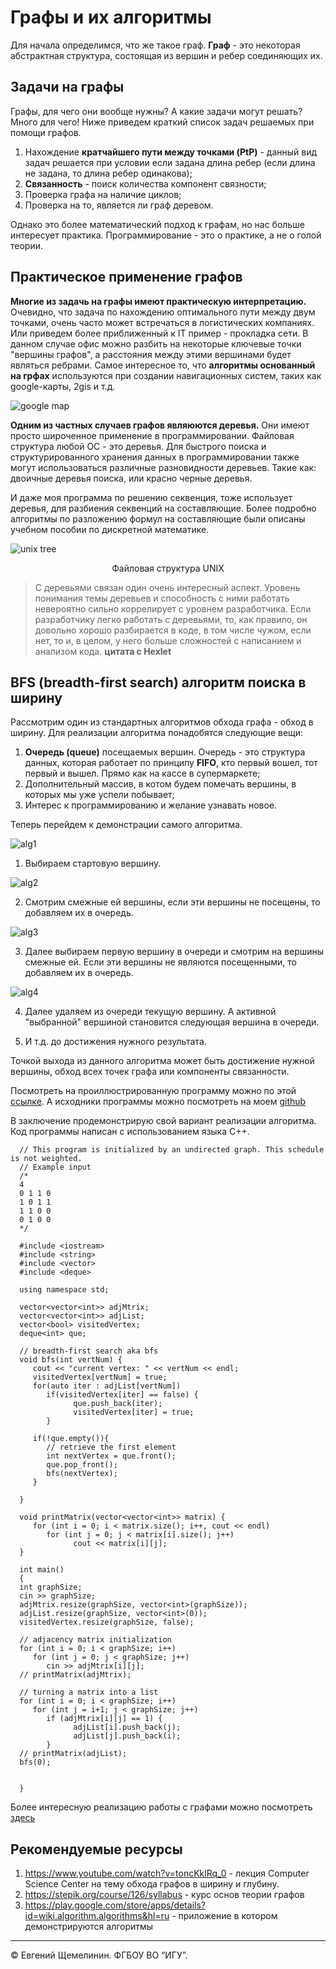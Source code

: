 # Графы и их алгоритмы

Для начала определимся, что же такое граф. **Граф** - это некоторая абстрактная структура, состоящая из вершин и ребер соединяющих их.

## Задачи на графы

Графы, для чего они вообще нужны? А какие задачи могут решать? Много для чего! Ниже приведем краткий список задач решаемых при помощи графов.

1. Нахождение **кратчайшего пути между точками (PtP)** - данный вид задач решается при условии если задана длина ребер (если длина не задана, то длина ребер одинакова);
2. **Связанность** - поиск количества компонент связности;
3. Проверка графа на наличие циклов;
4. Проверка на то, является ли граф деревом.

Однако это более математический подход к графам, но нас больше интересует практика. Программирование - это о практике, а не о голой теории.

## Практическое применение графов

**Многие из задачь на графы имеют практическую интерпретацию.** Очевидно, что задача по нахождению оптимального пути между двум точками, очень часто может встречаться в логистических компаниях. Или приведем более приближенный к IT пример - прокладка сети. В данном случае офис можно разбить на некоторые ключевые точки "вершины графов", а расстояния между этими вершинами будет являться ребрами. Самое интересное то, что **алгоритмы основанный на грфах** используются при создании навигационных систем, таких как google-карты, 2gis и т.д.

![google map](https://i.ibb.co/fFfqmMF/google-Maps.png)

**Одним из частных случаев графов являюются деревья.** Они имеют просто широченное применение в программировании. Файловая структура любой ОС - это деревья. Для быстрого поиска и структурированного хранения данных в программировании также могут использоваться различные разновидности деревьев. Такие как: двоичные деревья поиска, или красно черные деревья.

И даже моя программа по решению секвенция, тоже использует деревья, для разбиения секвенций на составляющие. Более подробно алгоритмы по разложению формул на составляющие были описаны учебном пособии по дискретной математике.

![unix tree](https://i.ibb.co/THd0qYv/unixStr.png)

<center>Файловая структура UNIX</center>

> С деревьями связан один очень интересный аспект. Уровень понимания темы деревьев и способность с ними работать невероятно сильно коррелирует с уровнем разработчика. Если разработчику легко работать с деревьями, то, как правило, он довольно хорошо разбирается в коде, в том числе чужом, если нет, то и, в целом, у него больше сложностей с написанием и анализом кода. **цитата с Hexlet**

## BFS (breadth-first search) алгоритм поиска в ширину

Рассмотрим один из стандартных алгоритмов обхода графа - обход в ширину.
Для реализации алгоритма понадобятся следующие вещи:

1. **Очередь (queue)** посещаемых вершин. Очередь - это структура данных, которая работает по принципу **FIFO**, кто первый вошел, тот первый и вышел. Прямо как на кассе в супермаркете;
2. Дополнительный массив, в котом будем помечать вершины, в которых мы уже успели побывает;
3. Интерес к программированию и желание узнавать новое.

Теперь перейдем к демонстрации самого алгоритма.

![alg1](https://i.ibb.co/LPvBCbB/alg1.png)

1. Выбираем стартовую вершину.

![alg2](https://i.ibb.co/KxG1dWB/alg2.png)

2. Смотрим смежные ей вершины, если эти вершины не посещены, то добавляем их в очередь.

![alg3](https://i.ibb.co/SnD44g1/alg3.png)

3. Далее выбираем первую вершину в очереди и смотрим на вершины смежные ей. Если эти вершины не являются посещенными, то добавляем их в очередь.

![alg4](https://i.ibb.co/p00zQ15/alg4.png)

4. Далее удаляем из очереди текущую вершину. А активной "выбранной" вершиной становится следующая вершина в очереди.

5. И т.д. до достижения нужного результата.

Точкой выхода из данного алгоритма может быть достижение нужной вершины, обход всех точек графа или компоненты связанности.

Посмотреть на проиллюстрированную программу можно по этой [ссылке](https://kovarniy.github.io// "Необязательная подсказка"). А исходники программы можно посмотреть на моем [github](https://github.com/Kovarniy/kovarniy.github.io)

В заключение продемонстрирую свой вариант реализации алгоритма. Код программы написан с использованием языка C++.

      // This program is initialized by an undirected graph. This schedule is not weighted.
      // Example input
      /*
      4
      0 1 1 0
      1 0 1 1
      1 1 0 0
      0 1 0 0
      */

      #include <iostream>
      #include <string>
      #include <vector>
      #include <deque>

      using namespace std;

      vector<vector<int>> adjMtrix;
      vector<vector<int>> adjList;
      vector<bool> visitedVertex;
      deque<int> que;

      // breadth-first search aka bfs
      void bfs(int vertNum) {
         cout << "current vertex: " << vertNum << endl;
         visitedVertex[vertNum] = true;
         for(auto iter : adjList[vertNum])
            if(visitedVertex[iter] == false) {
                  que.push_back(iter);
                  visitedVertex[iter] = true;
            }

         if(!que.empty()){
            // retrieve the first element
            int nextVertex = que.front();
            que.pop_front();
            bfs(nextVertex);
         }

      }

      void printMatrix(vector<vector<int>> matrix) {
         for (int i = 0; i < matrix.size(); i++, cout << endl)
            for (int j = 0; j < matrix[i].size(); j++)
                  cout << matrix[i][j];
      }

      int main()
      {
      int graphSize;
      cin >> graphSize;
      adjMtrix.resize(graphSize, vector<int>(graphSize));
      adjList.resize(graphSize, vector<int>(0));
      visitedVertex.resize(graphSize, false);

      // adjacency matrix initialization
      for (int i = 0; i < graphSize; i++)
         for (int j = 0; j < graphSize; j++)
            cin >> adjMtrix[i][j];
      // printMatrix(adjMtrix);

      // turning a matrix into a list
      for (int i = 0; i < graphSize; i++)
         for (int j = i+1; j < graphSize; j++)
            if (adjMtrix[i][j] == 1) {
                  adjList[i].push_back(j);
                  adjList[j].push_back(i);
            }
      // printMatrix(adjList);
      bfs(0);


      }

Более интересную реализацию работы с графами можно посмотреть [здесь](https://github.com/Kovarniy/graph-algorithms/blob/master/graph-algorithms/graph-algorithms.cpp)

## Рекомендуемые ресурсы

1. https://www.youtube.com/watch?v=toncKklRq_0 - лекция
   Computer Science Center на тему обхода графов в ширину и глубину.
2. https://stepik.org/course/126/syllabus - курс основ теории графов
3. https://play.google.com/store/apps/details?id=wiki.algorithm.algorithms&hl=ru - приложение в котором демонстрируются алгоритмы

<hr>
© Евгений Щемелинин. ФГБОУ ВО “ИГУ”.
